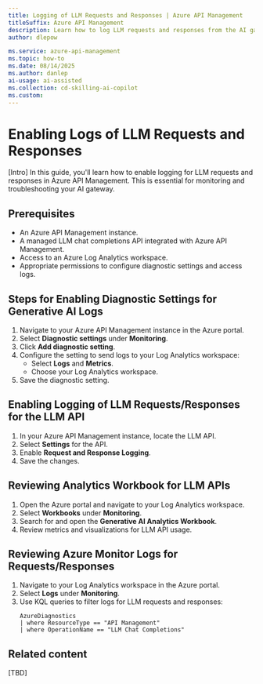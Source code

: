 ```yaml
---
title: Logging of LLM Requests and Responses | Azure API Management
titleSuffix: Azure API Management
description: Learn how to log LLM requests and responses from the AI gateway in Azure API Management.
author: dlepow

ms.service: azure-api-management
ms.topic: how-to
ms.date: 08/14/2025
ms.author: danlep
ai-usage: ai-assisted
ms.collection: cd-skilling-ai-copilot
ms.custom:
---
```


# Enabling Logs of LLM Requests and Responses

[Intro]
In this guide, you'll learn how to enable logging for LLM requests and responses in Azure API Management. This is essential for monitoring and troubleshooting your AI gateway.

## Prerequisites
- An Azure API Management instance.
- A managed LLM chat completions API integrated with Azure API Management.
- Access to an Azure Log Analytics workspace.
- Appropriate permissions to configure diagnostic settings and access logs.

## Steps for Enabling Diagnostic Settings for Generative AI Logs
1. Navigate to your Azure API Management instance in the Azure portal.
2. Select **Diagnostic settings** under **Monitoring**.
3. Click **Add diagnostic setting**.
4. Configure the setting to send logs to your Log Analytics workspace:
   - Select **Logs** and **Metrics**.
   - Choose your Log Analytics workspace.
5. Save the diagnostic setting.

## Enabling Logging of LLM Requests/Responses for the LLM API
1. In your Azure API Management instance, locate the LLM API.
2. Select **Settings** for the API.
3. Enable **Request and Response Logging**.
4. Save the changes.

## Reviewing Analytics Workbook for LLM APIs
1. Open the Azure portal and navigate to your Log Analytics workspace.
2. Select **Workbooks** under **Monitoring**.
3. Search for and open the **Generative AI Analytics Workbook**.
4. Review metrics and visualizations for LLM API usage.

## Reviewing Azure Monitor Logs for Requests/Responses
1. Navigate to your Log Analytics workspace in the Azure portal.
2. Select **Logs** under **Monitoring**.
3. Use KQL queries to filter logs for LLM requests and responses:
   ```kql
   AzureDiagnostics
   | where ResourceType == "API Management"
   | where OperationName == "LLM Chat Completions"
    ```

## Related content
[TBD]